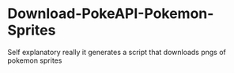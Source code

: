 # Download-PokeAPI-Pokemon-Sprites
Self explanatory really it generates a script that downloads pngs of pokemon sprites
